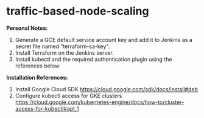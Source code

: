 # traffic-based-node-scaling

**Personal Notes:**
1. Generate a GCE default service account key and add it to Jenkins as a secret file named "terraform-sa-key".
2. Install Terraform on the Jenkins server.
3. Install kubectl and the required authentication plugin using the references below:

**Installation References:**
1. Install Google Cloud SDK https://cloud.google.com/sdk/docs/install#deb
2. Configure kubectl access for GKE clusters https://cloud.google.com/kubernetes-engine/docs/how-to/cluster-access-for-kubectl#apt_1
